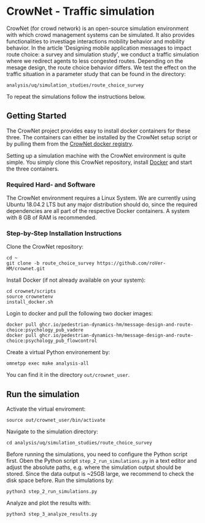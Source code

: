 
# CrowNet - Traffic simulation

CrowNet (for crowd network) is an open-source simulation environment with which
crowd management systems can be simulated.  It also provides functionalities to investiage interactions mobility behavior and mobility behavior.
In the article 'Designing mobile application messages to impact route choice: a survey and simulation study', we conduct a traffic simulation where we redirect agents to less congested routes.
Depending on the mesage design, the route choice behavior differs. We test the effect on the traffic situation in a parameter study that can be found in the directory:
```
analysis/uq/simulation_studies/route_choice_survey
```
To repeat the simulations follow the instructions below.


## Getting Started

The CrowNet project provides easy to install docker containers for these three. The containers can either be installed by the CrowNet setup script or by pulling them from the [CrowNet docker registry](https://sam-dev.cs.hm.edu/rover/crownet/container_registry).

Setting up a simulation machine with the CrowNet environment is quite simple. You simply clone this CrowNet repository, install [Docker](https://www.docker.com/) and start the three containers.

### Required Hard- and Software

The CrowNet environment requires a Linux System. We are currently using Ubuntu 18.04.2 LTS but any major distribution should do, since the required dependencies are all part of the respective Docker containers. A system with 8 GB of RAM is recommended.

### Step-by-Step Installation Instructions

Clone the CrowNet repository:
```
cd ~
git clone -b route_choice_survey https://github.com/roVer-HM/crownet.git
```

Install Docker (if not already available on your system):
```
cd crownet/scripts
source crownetenv
install_docker.sh
```

Login to docker and pull the following two docker images:
```
docker pull ghcr.io/pedestrian-dynamics-hm/message-design-and-route-choice:psychology_pub_vadere
docker pull ghcr.io/pedestrian-dynamics-hm/message-design-and-route-choice:psychology_pub_flowcontrol
```

Create a virtual Python environement by: 

```
omnetpp exec make analysis-all
```
You can find it in the directory `out/crownet_user`.

## Run the simulation
Activate the virtual enviroment:

```
source out/crownet_user/bin/activate
```
Navigate to the simulation directory:

```
cd analysis/uq/simulation_studies/route_choice_survey
```
Before running the simulations, you need to configure the Python script first.
Oben the Python script `step_2_run_simulations.py` in a text editor and adjust the absolute paths, e.g. where the simulation output should be stored.
Since the data output is ~25GB large, we recommend to check the disk space before.
Run the simulations by:
```
python3 step_2_run_simulations.py
```
Analyze and plot the results with:

```
python3 step_3_analyze_results.py
```


